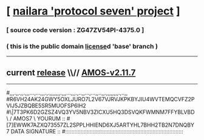 
# [ [nailara 'protocol seven' project](http://nailara.network/) ]

### [ source code version : ZG47ZV54PI-4375.0 ]

### ( this is the public domain [license](../license)d 'base' branch )
---
## current [release](https://github.com/nailara-technologies/protocol-7/releases) \\\\// [AMOS-v2.11.7](https://github.com/nailara-technologies/protocol-7/releases/tag/AMOS-v2.11.7)
---

#,,,.,,.,,.,,,...,...,,,.,.,,,,,,,.,,,...,,,.,..,,...,...,,..,,.,,,,,,,,.,..,,
#R6VH24AK24GWY5OXLJURO7L2V67VJRVJKPKBYJIU4WVTEMQCVFZ2PVIJ5JZBQBE5SR5MUOFSP6IH2
#\\\|7T3PK6D2GZSZ4VQ3YV5NBV3ZICXU5HQ3DSVQKFWMNM7FFYBLVBD \ / AMOS7 \ YOURUM ::
#\[7]EWWK7AZXQ73557ZL2SPPLHHIEND6XJ5ARTYHL7BHH2TB2N7DNQBY 7  DATA SIGNATURE ::
#:::::::::::::::::::::::::::::::::::::::::::::::::::::::::::::::::::::::::::::
